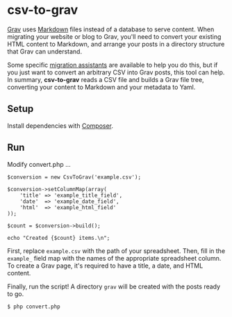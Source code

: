# csv-to-grav

[Grav](https://getgrav.org/) uses [Markdown](https://daringfireball.net/projects/markdown/syntax) files instead of a database to serve content. When migrating your website or blog to Grav, you'll need to convert your existing HTML content to Markdown, and arrange your posts in a directory structure that Grav can understand.

Some specific [migration assistants](https://learn.getgrav.org/migration) are available to help you do this, but if you just want to convert an arbitrary CSV into Grav posts, this tool can help. In summary, **csv-to-grav** reads a CSV file and builds a Grav file tree, converting your content to Markdown and your metadata to Yaml.

## Setup

Install dependencies with [Composer](https://getcomposer.org/).

## Run

Modify convert.php ...

```
$conversion = new CsvToGrav('example.csv');

$conversion->setColumnMap(array(
    'title' => 'example_title_field',
    'date'  => 'example_date_field',
    'html'  => 'example_html_field'
));

$count = $conversion->build();

echo "Created {$count} items.\n";

```

First, replace `example.csv` with the path of your spreadsheet. Then, fill in the `example_` field map with the names of the appropriate spreadsheet column. To create a Grav page, it's required to have a title, a date, and HTML content.

Finally, run the script! A directory `grav` will be created with the posts ready to go.

```
$ php convert.php
```
